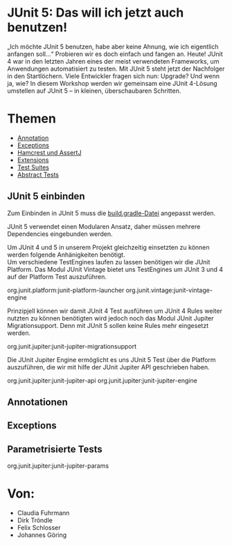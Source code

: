 
# JUnit 5: Das will ich jetzt auch benutzen!

„Ich möchte JUnit 5 benutzen, habe aber keine Ahnung, wie ich eigentlich anfangen soll...“
Probieren wir es doch einfach und fangen an. Heute!
JUnit 4 war in den letzten Jahren eines der meist verwendeten Frameworks, um Anwendungen automatisiert zu testen. Mit JUnit 5 steht jetzt der Nachfolger in den Startlöchern. Viele Entwickler fragen sich nun: Upgrade? Und wenn ja, wie?
In diesem Workshop werden wir gemeinsam eine JUnit 4-Lösung umstellen auf JUnit 5 – in kleinen, überschaubaren Schritten.

# Themen

* [Annotation](files/Annotations.md)
* [Exceptions](files/ExpectedException.md)
* [Hamcrest und AssertJ](files/hamcrest.md)
* [Extensions](files/extensions.md)
* [Test Suites](files/Testsuites.md)
* [Abstract Tests](files/abstractTests.md)

## JUnit 5 einbinden
Zum Einbinden in JUnit 5 muss die [build.gradle-Datei](build.gradle) angepasst werden.

JUnit 5 verwendet einen Modularen Ansatz, daher müssen mehrere Dependencies eingebunden werden.

 Um JUnit 4 und 5 in unserem Projekt gleichzeitig einsetzten zu können werden folgende Anhänigkeiten benötigt.  
 Um verschiedene TestEngines laufen zu lassen benötigen wir die JUnit Platform.
 Das Modul JUnit Vintage bietet uns TestEngines um JUnit 3 und 4 auf der Platform Test auszuführen.
   
 org.junit.platform:junit-platform-launcher 
 org.junit.vintage:junit-vintage-engine
 
 Prinzipjell können wir damit JUnit 4 Test ausführen um JUnit 4 Rules weiter nutzten zu können benötigten wird jedoch noch das Modul JUnit Jupiter Migrationsupport.
 Denn mit JUnit 5 sollen keine Rules mehr eingesetzt werden.  
 
 org.junit.jupiter:junit-jupiter-migrationsupport
 
 Die JUnit Jupiter Engine ermöglicht es uns JUnit 5 Test über die Platform auszuführen, die wir mit hilfe der JUnit Jupiter API geschrieben haben. 
 
 org.junit.jupiter:junit-jupiter-api
 org.junit.jupiter:junit-jupiter-engine

## Annotationen

## Exceptions


## Parametrisierte Tests
org.junit.jupiter:junit-jupiter-params


# Von:
* Claudia Fuhrmann
* Dirk Tröndle
* Felix Schlosser
* Johannes Göring 

